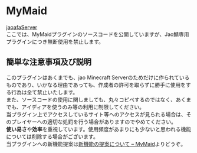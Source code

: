 # MyMaid
[jaoafaServer](https://jaoafa.xyz/)  
ここでは、MyMaidプラグインのソースコードを公開していますが、Jao鯖専用プラグインにつき無断使用を禁止します。

## 簡単な注意事項及び説明
このプラグインはあくまでも、jao Minecraft Serverのためだけに作られているものであり、いかなる理由であっても、作成者の許可を取らずに勝手に使用をする行為は全て禁止いたします。  
また、ソースコードの使用に関しましても、丸々コピペするのではなく、あくまでも、アイディアを使うのみ等の利用に制限してください。  
当プラグイン上でアクセスしているサイト等へのアクセスが見られる場合は、そのプレイヤーへの適切な処罰を行う場合がありますのでやめてください。  
**使い易さ**や**効率**を重視しています。使用頻度があまりにも少ないと思われる機能については削除する場合がございます。  
当プラグインへの新機能提案は[新機能の提案について – MyMaid](https://jaoafa.xyz/contact/plugins/mymaid/new)よりどうぞ。
